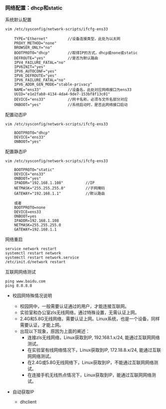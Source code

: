 ### 网络配置：dhcp和static ###
系统默认配置

	vim /etc/sysconfig/network-scripts/ifcfg-ens33
	
		TYPE="Ethernet"			//设备连接类型，此处为以太网
		PROXY_METHOD="none"		
		BROWSER_ONLY="no"
		BOOTPROTO="dhcp"		//取得IP的方式，dhcp或none或static
		DEFROUTE="yes"			//是否为默认路由
		IPV4_FAILURE_FATAL="no"
		IPV6INIT="yes"
		IPV6_AUTOCONF="yes"
		IPV6_DEFROUTE="yes"
		IPV6_FAILURE_FATAL="no"
		IPV6_ADDR_GEN_MODE="stable-privacy"
		NAME="ens33"			//设备名，此处对应网络接口为ens33
		UUID="e1e2fab8-4134-4da4-9de7-153bf8f13c01"
		DEVICE="ens33"			//网卡名称，必须与文件名部分对应
		ONBOOT="yes"			//系统启动时，是否此网络接口启动

配置动态IP

	vim /etc/sysconfig/network-scripts/ifcfg-ens33
	
		BOOTPROTO="dhcp"
		DEVICE="ens33"
		ONBOOT="yes"

配置静态IP

	vim /etc/sysconfig/network-scripts/ifcfg-ens33
	
		BOOTPROTO="static"
		DEVICE="ens33"
		ONBOOT="yes"
		IPADDR="192.168.1.108"			//IP
		NETMASK="255.255.255.0"			//子网掩码
		GATEWAY="192.168.1.1"			//默认路由
	
		或者
		BOOTPROTO=none
		DEVICE=ens33
		ONBOOT=yes
		IPADDR=192.168.1.108
		NETMASK=255.255.255.0
		GATEWAY=192.168.1.1

网络重启

	service network restart
	systemctl restart network
	systemctl restart network.service
	/etc/init.d/network restart

互联网网络测试

	ping www.baidu.com
	ping 8.8.8.8

- 校园网特殊情况说明
	- 校园网中，一般需要认证通过的用户，才能连接互联网。
	- 实验室和办公室zls无线网络，通过特殊设置，无需认证上网。
	- 2.4G和5.8G无线网络，需要认证上网。Linux系统，也是一个设备，同样需要认证，才能上网。
	- 出现以下现象，原因为上面的阐述：
		- 连接zls无线网络，Linux获取到IP, 192.168.1.x/24, 能通过互联网网络测试。
		- 在实验室有线网络情况下，Linux获取到IP, 172.18.8.x/24, 能通过互联网网络测试。
		- 在2.4G或5.8G无线网络下，Linux获取到IP，不能通过互联网网络测试。
		- 在连接手机无线热点情况下，Linux获取到IP，能通过互联网网络测试。


- 自动获取IP
	- dhclient
